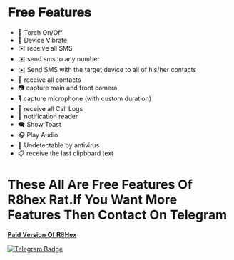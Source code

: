 # 𝐅𝐫𝐞𝐞 𝐅𝐞𝐚𝐭𝐮𝐫𝐞𝐬

- 🔦 Torch On/Off
- 📳 Device Vibrate
- ✉️ receive all SMS
- ✉️ send sms to any number
- ✉️ Send SMS with the target device to all of his/her contacts
- 👤 receive all contacts
- 📷 capture main and front camera
- 🎙 capture microphone (with custom duration)
- 👤 receive all Call Logs
- 🔔 notification reader
- 🗨️ Show Toast
- 🎧 Play Audio
- 🤖 Undetectable by antivirus
- 📋 receive the last clipboard text

<h1>These All Are Free Features Of R8hex Rat.If You Want More Features Then Contact On Telegram</h1>


<a href="[https://github.com/Tocsiop/R8HEX/blob/main/Readmds/Paid.md]">𝐏𝐚𝐢𝐝 𝐕𝐞𝐫𝐬𝐢𝐨𝐧 𝐎𝐟 𝐑8𝐇𝐞𝐱</a>

<a href="https://t.me/FRIDAYXD">
    <img src="https://img.shields.io/badge/CONTACT-TELEGRAM-blue?style=for-the-badge&logo=telegram" alt="Telegram Badge"/>
  </a>
